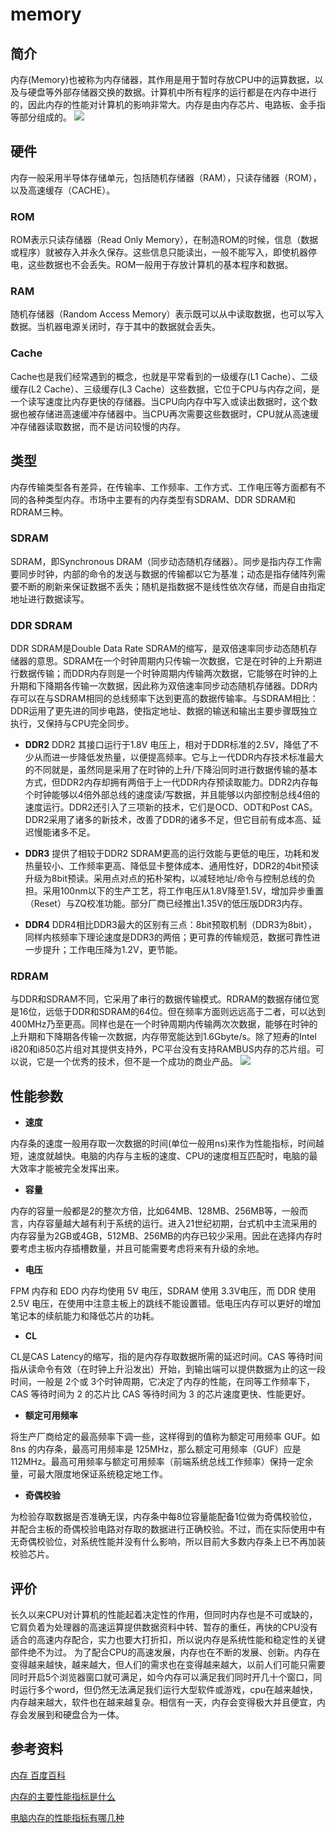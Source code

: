 # memory
## 简介
内存(Memory)也被称为内存储器，其作用是用于暂时存放CPU中的运算数据，以及与硬盘等外部存储器交换的数据。计算机中所有程序的运行都是在内存中进行的，因此内存的性能对计算机的影响非常大。内存是由内存芯片、电路板、金手指等部分组成的。
![](https://gss3.bdstatic.com/7Po3dSag_xI4khGkpoWK1HF6hhy/baike/c0%3Dbaike80%2C5%2C5%2C80%2C26/sign=5cafec643912b31bd361c57be7715d1f/0df431adcbef76096414e9bc2edda3cc7cd99ef1.jpg)

## 硬件
内存一般采用半导体存储单元，包括随机存储器（RAM），只读存储器（ROM），以及高速缓存（CACHE）。

### ROM
ROM表示只读存储器（Read Only Memory），在制造ROM的时候，信息（数据或程序）就被存入并永久保存。这些信息只能读出，一般不能写入，即使机器停电，这些数据也不会丢失。ROM一般用于存放计算机的基本程序和数据。

### RAM
随机存储器（Random Access Memory）表示既可以从中读取数据，也可以写入数据。当机器电源关闭时，存于其中的数据就会丢失。

### Cache
Cache也是我们经常遇到的概念，也就是平常看到的一级缓存(L1 Cache）、二级缓存(L2 Cache）、三级缓存(L3 Cache）这些数据，它位于CPU与内存之间，是一个读写速度比内存更快的存储器。当CPU向内存中写入或读出数据时，这个数据也被存储进高速缓冲存储器中。当CPU再次需要这些数据时，CPU就从高速缓冲存储器读取数据，而不是访问较慢的内存。

## 类型
内存传输类型各有差异，在传输率、工作频率、工作方式、工作电压等方面都有不同的各种类型内存。市场中主要有的内存类型有SDRAM、DDR SDRAM和RDRAM三种。

### SDRAM

SDRAM，即Synchronous DRAM（同步动态随机存储器）。同步是指内存工作需要同步时钟，内部的命令的发送与数据的传输都以它为基准；动态是指存储阵列需要不断的刷新来保证数据不丢失；随机是指数据不是线性依次存储，而是自由指定地址进行数据读写。


### DDR SDRAM

DDR SDRAM是Double Data Rate SDRAM的缩写，是双倍速率同步动态随机存储器的意思。SDRAM在一个时钟周期内只传输一次数据，它是在时钟的上升期进行数据传输；而DDR内存则是一个时钟周期内传输两次数据，它能够在时钟的上升期和下降期各传输一次数据，因此称为双倍速率同步动态随机存储器。DDR内存可以在与SDRAM相同的总线频率下达到更高的数据传输率。与SDRAM相比：DDR运用了更先进的同步电路，使指定地址、数据的输送和输出主要步骤既独立执行，又保持与CPU完全同步。

- **DDR2**
DDR2 其接口运行于1.8V 电压上，相对于DDR标准的2.5V，降低了不少从而进一步降低发热量，以便提高频率。它与上一代DDR内存技术标准最大的不同就是，虽然同是采用了在时钟的上升/下降沿同时进行数据传输的基本方式，但DDR2内存却拥有两倍于上一代DDR内存预读取能力。DDR2内存每个时钟能够以4倍外部总线的速度读/写数据，并且能够以内部控制总线4倍的速度运行。DDR2还引入了三项新的技术，它们是OCD、ODT和Post CAS。
DDR2采用了诸多的新技术，改善了DDR的诸多不足，但它目前有成本高、延迟慢能诸多不足。

- **DDR3**
提供了相较于DDR2 SDRAM更高的运行效能与更低的电压，功耗和发热量较小、工作频率更高、降低显卡整体成本、通用性好，DDR2的4bit预读升级为8bit预读。采用点对点的拓朴架构，以减轻地址/命令与控制总线的负担。采用100nm以下的生产工艺，将工作电压从1.8V降至1.5V，增加异步重置（Reset）与ZQ校准功能。部分厂商已经推出1.35V的低压版DDR3内存。

- **DDR4**
DDR4相比DDR3最大的区别有三点：8bit预取机制（DDR3为8bit），同样内核频率下理论速度是DDR3的两倍；更可靠的传输规范，数据可靠性进一步提升；工作电压降为1.2V，更节能。

### RDRAM
与DDR和SDRAM不同，它采用了串行的数据传输模式。RDRAM的数据存储位宽是16位，远低于DDR和SDRAM的64位。但在频率方面则远远高于二者，可以达到400MHz乃至更高。同样也是在一个时钟周期内传输两次次数据，能够在时钟的上升期和下降期各传输一次数据，内存带宽能达到1.6Gbyte/s。除了短寿的Intel i820和i850芯片组对其提供支持外，PC平台没有支持RAMBUS内存的芯片组。可以说，它是一个优秀的技术，但不是一个成功的商业产品。
![](https://gss2.bdstatic.com/9fo3dSag_xI4khGkpoWK1HF6hhy/baike/c0%3Dbaike80%2C5%2C5%2C80%2C26/sign=4ad63a23e924b899ca31716a0f6f76f0/9a504fc2d56285358733c20290ef76c6a6ef63c5.jpg)

## 性能参数

- **速度**

内存条的速度一般用存取一次数据的时间(单位一般用ns)来作为性能指标，时间越短，速度就越快。电脑的内存与主板的速度、CPU的速度相互匹配时，电脑的最大效率才能被完全发挥出来。

- **容量**

内存的容量一般都是2的整次方倍，比如64MB、128MB、256MB等，一般而言，内存容量越大越有利于系统的运行。进入21世纪初期，台式机中主流采用的内存容量为2GB或4GB，512MB、256MB的内存已较少采用。因此在选择内存时要考虑主板内存插槽数量，并且可能需要考虑将来有升级的余地。

- **电压**

FPM 内存和 EDO 内存均使用 5V 电压，SDRAM 使用 3.3V电压，而 DDR 使用 2.5V 电压，在使用中注意主板上的跳线不能设置错。低电压内存可以更好的增加笔记本的续航能力和降低芯片的功耗。

- **CL**

CL是CAS Latency的缩写，指的是内存存取数据所需的延迟时间。CAS 等待时间指从读命令有效（在时钟上升沿发出）开始，到输出端可以提供数据为止的这一段时间，一般是 2个或 3个时钟周期，它决定了内存的性能，在同等工作频率下，CAS 等待时间为 2 的芯片比 CAS 等待时间为 3 的芯片速度更快、性能更好。

- **额定可用频率**

将生产厂商给定的最高频率下调一些，这样得到的值称为额定可用频率 GUF。如 8ns 的内存条，最高可用频率是 125MHz，那么额定可用频率（GUF）应是 112MHz。最高可用频率与额定可用频率（前端系统总线工作频率）保持一定余量，可最大限度地保证系统稳定地工作。

- **奇偶校验**

为检验存取数据是否准确无误，内存条中每8位容量能配备1位做为奇偶校验位，并配合主板的奇偶校验电路对存取的数据进行正确校验。不过，而在实际使用中有无奇偶校验位，对系统性能并没有什么影响，所以目前大多数内存条上已不再加装校验芯片。

## 评价
长久以来CPU对计算机的性能起着决定性的作用，但同时内存也是不可或缺的，它肩负着为处理器的高速运算提供数据资料中转、暂存的重任，再快的CPU没有适合的高速内存配合，实力也要大打折扣，所以说内存是系统性能和稳定性的关键部件绝不为过。
为了配合CPU的高速发展，内存也在不断的发展、创新。内存在变得越来越快，越来越大，但人们的需求也在变得越来越大，以前人们可能只需要同时开启5个浏览器窗口就可满足，如今内存可以满足我们同时开几十个窗口，同时运行多个word，但仍然无法满足我们运行大型软件或游戏，cpu在越来越快，内存越来越大，软件也在越来越复杂。相信有一天，内存会变得极大并且便宜，内存会发展到和硬盘合为一体。

## 参考资料
[内存 百度百科](https://baike.baidu.com/item/%E5%86%85%E5%AD%98/103614?fr=aladdin)

[内存的主要性能指标是什么](https://zhidao.baidu.com/question/12255711.html?qbl=relate_question_4&word=%C4%DA%B4%E6%20%D6%B8%B1%EA)

[电脑内存的性能指标有哪几种](https://product.pconline.com.cn/itbk/software/dnyw/1707/9613804.html)
